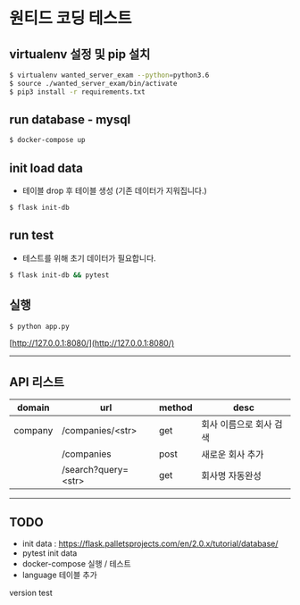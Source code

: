# 원티드 코딩 테스트
## virtualenv 설정 및 pip 설치
```sh
$ virtualenv wanted_server_exam --python=python3.6
$ source ./wanted_server_exam/bin/activate 
$ pip3 install -r requirements.txt
```

## run database - mysql
```sh
$ docker-compose up
```


## init load data
- 테이블 drop 후 테이블 생성 (기존 데이터가 지워집니다.)
```sh
$ flask init-db 
```

## run test
- 테스트를 위해 초기 데이터가 필요합니다.
```sh
$ flask init-db && pytest
```


## 실행
```sh
$ python app.py
```

[http://127.0.0.1:8080/](http://127.0.0.1:8080/)


____

## API 리스트
| domain | url | method | desc |
| ------ | ------ | ------ | ------ |
| company | /companies/\<str> | get | 회사 이름으로 회사 검색 |
|  | /companies | post | 새로운 회사 추가 |
|  | /search?query=\<str> | get | 회사명 자동완성  |



____



## TODO
- init data : https://flask.palletsprojects.com/en/2.0.x/tutorial/database/
- pytest init data
- docker-compose 실행 / 테스트 
- language 테이블 추가
 
 
 
version test
